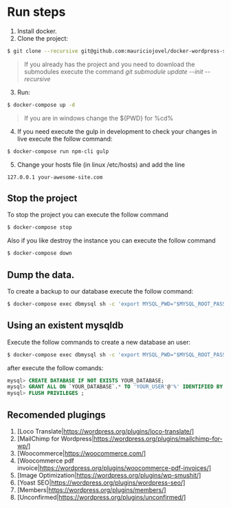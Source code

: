 # Run steps
1. Install docker.
2. Clone the project:
```bash
$ git clone --recursive git@github.com:mauriciojovel/docker-wordpress-scratch.git your-awesome-site
```
> If you already has the project and you need to download the submodules execute the command *git submodule update --init --recursive*
3. Run:
```bash
$ docker-compose up -d
```
> If you are in windows change the ${PWD} for %cd%
4. If you need execute the gulp in development to check your changes in live execute the follow command:
```bash
$ docker-compose run npm-cli gulp
```
5. Change your hosts file (in linux /etc/hosts) and add the line
```
127.0.0.1 your-awesome-site.com
```

## Stop the project
To stop the project you can execute the follow command
```bash
$ docker-compose stop
```
Also if you like destroy the instance you can execute the follow command
```bash
$ docker-compose down
```

## Dump the data.
To create a backup to our database execute the follow command:
```bash
$ docker-compose exec dbmysql sh -c 'export MYSQL_PWD="$MYSQL_ROOT_PASSWORD";exec mysqldump -uroot site | gzip -9 -c > /docker-entrypoint-initdb.d/database.sql.gz'
```

## Using an existent mysqldb
Execute the follow commands to create a new database an user:
```bash
$ docker-compose exec dbmysql sh -c 'export MYSQL_PWD="$MYSQL_ROOT_PASSWORD"; mysql'
```
after execute the follow comands:
```sql
mysql> CREATE DATABASE IF NOT EXISTS YOUR_DATABASE;
mysql> GRANT ALL ON `YOUR_DATABASE`.* TO 'YOUR_USER'@'%' IDENTIFIED BY 'YOUR_PASSWORD';
mysql> FLUSH PRIVILEGES ;
```

## Recomended plugings
1. [Loco Translate|https://wordpress.org/plugins/loco-translate/]
2. [MailChimp for Wordpress|https://wordpress.org/plugins/mailchimp-for-wp/]
3. [Woocommerce|https://woocommerce.com/]
4. [Woocommerce pdf invoice|https://wordpress.org/plugins/woocommerce-pdf-invoices/]
5. [Image Optimization|https://wordpress.org/plugins/wp-smushit/]
6. [Yoast SEO|https://wordpress.org/plugins/wordpress-seo/]
7. [Members|https://wordpress.org/plugins/members/]
8. [Unconfirmed|https://wordpress.org/plugins/unconfirmed/]

